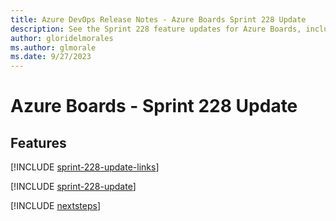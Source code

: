 ```yaml
---
title: Azure DevOps Release Notes - Azure Boards Sprint 228 Update
description: See the Sprint 228 feature updates for Azure Boards, including next steps.
author: gloridelmorales
ms.author: glmorale
ms.date: 9/27/2023
---
```


# Azure Boards - Sprint 228 Update

## Features

[!INCLUDE [sprint-228-update-links](../includes/boards/sprint-228-update-links.md)]

[!INCLUDE [sprint-228-update](../includes/boards/sprint-228-update.md)]

[!INCLUDE [nextsteps](../includes/nextsteps.md)]
